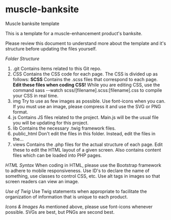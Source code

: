 # muscle-banksite
Muscle banksite template

This is a template for a muscle-enhancement product's banksite.

Please review this document to understand more about the template and it's
structure before updating the files yourself.

*Folder Structure*
1. .git
Contains items related to this Git repo.
2. CSS
Contains the CSS code for each page. The CSS is divided up as follows:
**SCSS**
Contains the .scss files that correspond to each page. **Edit these files when
coding CSS!** While you are editing CSS, use the command sass --watch
scss/[filename].scss:[filename].css to compile your CSS in real time.
3. img
Try to use as few images as possible. Use font-icons when you can. If you must
use an image, please compress it and use the SVG or PNG format.
4. js
Contains JS files related to the project. Main.js will be the usual file you will
be updating for this project.
5. lib
Contains the necessary .twig framework files.
6. public_html
Don't edit the files in this folder. Instead, edit the files in the...
7. views
Contains the .php files for the actual structure of each page. Edit these to edit
the HTML layout of a given screen. Also contains content files which can be loaded
into PHP pages.

*HTML Syntax*
When coding in HTML, please use the Bootstrap framework to adhere to mobile
responsiveness. Use ID's to declare the name of something, use classes to control
CSS, etc. Use alt tags in images so that screen readers can view an image.

*Use of Twig*
Use Twig statements when appropriate to facilitate the organization of information
that is unique to each product.

*Icons & Images*
As mentioned above, please use font-icons whenever possible. SVGs are best, but
PNGs are second best. 
